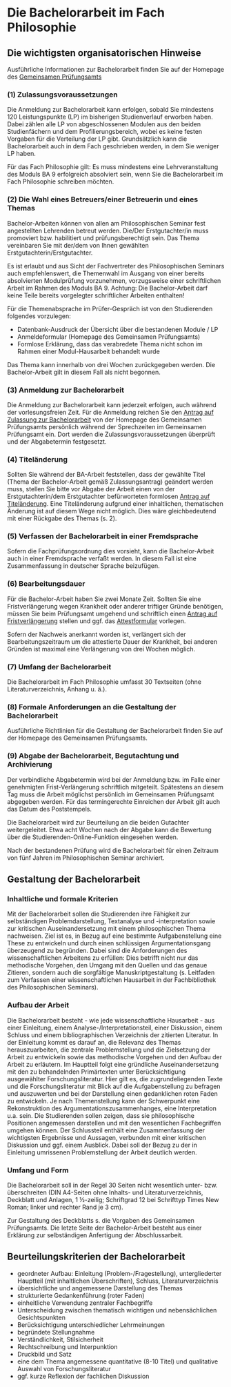 <!--

author: Moritz Riemann
email:  riemann@philsem.uni-kiel.de
version: 0.1
language: en
narrator: UK English Female

\-->

# Die Bachelorarbeit im Fach Philosophie

## Die wichtigsten organisatorischen Hinweise


Ausführliche Informationen zur Bachelorarbeit finden Sie auf der Homepage des [Gemeinsamen Prüfungsamts](http://www.gpa.uni-kiel.de/de/pruefungsverfahren/ba-ma-arbeit)

### (1) Zulassungsvoraussetzungen 

Die Anmeldung zur Bachelorarbeit kann erfolgen, sobald Sie mindestens 120 Leistungspunkte (LP) im bisherigen Studienverlauf erworben haben. Dabei zählen alle LP von abgeschlossenen Modulen aus den beiden Studienfächern und dem Profilierungsbereich, wobei es keine festen Vorgaben für die Verteilung der LP gibt. Grundsätzlich kann die Bachelorarbeit auch in dem Fach geschrieben werden, in dem Sie weniger LP haben. 

Für das Fach Philosophie gilt: Es muss mindestens eine Lehrveranstaltung des Moduls BA 9 erfolgreich absolviert sein, wenn Sie die Bachelorarbeit im Fach Philosophie schreiben möchten.   

### (2) Die Wahl eines Betreuers/einer Betreuerin und eines Themas

Bachelor-Arbeiten können von allen am Philosophischen Seminar fest angestellten Lehrenden betreut werden. Die/Der Erstgutachter/in muss promoviert bzw. habilitiert und prüfungsberechtigt sein. Das Thema vereinbaren Sie mit der/dem von Ihnen gewählten Erstgutachterin/Erstgutachter. 

Es ist erlaubt und aus Sicht der Fachvertreter des Philosophischen Seminars auch empfehlenswert, die Themenwahl im Ausgang von einer bereits absolvierten Modulprüfung vorzunehmen, vorzugsweise einer schriftlichen Arbeit im Rahmen des Moduls BA 9. Achtung: Die Bachelor-Arbeit darf keine Teile bereits vorgelegter schriftlicher Arbeiten enthalten!   

Für die Themenabsprache im Prüfer-Gespräch ist von den Studierenden folgendes vorzulegen:

* Datenbank-Ausdruck der Übersicht über die bestandenen Module / LP
* Anmeldeformular (Homepage des Gemeinsamen Prüfungsamts)
* Formlose Erklärung, dass das verabredete Thema nicht schon im Rahmen einer Modul-Hausarbeit behandelt wurde

Das Thema kann innerhalb von drei Wochen zurückgegeben werden. Die Bachelor-Arbeit gilt in diesem Fall als nicht begonnen. 

### (3) Anmeldung zur Bachelorarbeit

Die Anmeldung zur Bachelorarbeit kann jederzeit erfolgen, auch während der vorlesungsfreien Zeit. Für die Anmeldung reichen Sie den [Antrag auf Zulassung zur Bachelorarbeit](https://www.gpa.uni-kiel.de/de/formulare/antrag-zulassung-bama-arbeit) von der Homepage des Gemeinsamen Prüfungsamts  persönlich während der Sprechzeiten im Gemeinsamen Prüfungsamt ein. Dort werden die Zulassungsvoraussetzungen überprüft und der Abgabetermin festgesetzt.

### (4) Titeländerung 

Sollten Sie während der BA-Arbeit feststellen, dass der gewählte Titel (Thema der Bachelor-Arbeit gemäß Zulassungsantrag) geändert werden muss, stellen Sie bitte vor Abgabe der Arbeit einen von der Erstgutachterin/dem Erstgutachter befürworteten formlosen [Antrag auf Titeländerung](http://www.gpa.uni-kiel.de/de/formulare/titelaenderung.pdf). Eine Titeländerung aufgrund einer inhaltlichen, thematischen Änderung ist auf diesem Wege nicht möglich. Dies wäre gleichbedeutend mit einer Rückgabe des Themas (s. 2).

### (5) Verfassen der Bachelorarbeit in einer Fremdsprache

Sofern die Fachprüfungsordnung dies vorsieht, kann die Bachelor-Arbeit auch in einer Fremdsprache verfaßt werden. In diesem Fall ist eine Zusammenfassung in deutscher Sprache beizufügen. 

### (6) Bearbeitungsdauer

Für die Bachelor-Arbeit haben Sie zwei Monate Zeit. Sollten Sie eine Fristverlängerung wegen Krankheit oder anderer triftiger Gründe benötigen, müssen Sie beim Prüfungsamt umgehend und schriftlich einen [Antrag auf Fristverlängerung](http://www.gpa.uni-kiel.de/de/formulare/fristverlaengerung.pdf) stellen und ggf. das [Attestformular](http://www.studium.uni-kiel.de/de/pruefungen/downloads/formulare/aerztliches-attest-pruefungsunfaehigkeit.pdf) vorlegen. 

Sofern der Nachweis anerkannt worden ist, verlängert sich der Bearbeitungszeitraum um die attestierte Dauer der Krankheit, bei anderen Gründen ist maximal eine Verlängerung von drei Wochen möglich. 

### (7) Umfang der Bachelorarbeit 

Die Bachelorarbeit im Fach Philosophie umfasst 30 Textseiten (ohne Literaturverzeichnis, Anhang u. ä.). 

### (8) Formale Anforderungen an die Gestaltung der Bachelorarbeit 

Ausführliche Richtlinien für die Gestaltung der Bachelorarbeit finden Sie auf der Homepage des Gemeinsamen Prüfungsamts. 

### (9) Abgabe der Bachelorarbeit, Begutachtung und Archivierung

Der verbindliche Abgabetermin wird bei der Anmeldung bzw. im Falle einer genehmigten Frist-Verlängerung schriftlich mitgeteilt. Spätestens an diesem Tag muss die Arbeit möglichst persönlich im Gemeinsamen Prüfungsamt abgegeben werden. Für das termingerechte Einreichen der Arbeit gilt auch das Datum des Poststempels. 

Die Bachelorarbeit wird zur Beurteilung an die beiden Gutachter weitergeleitet. Etwa acht Wochen nach der Abgabe kann die Bewertung über die Studierenden-Online-Funktion eingesehen werden. 

Nach der bestandenen Prüfung wird die Bachelorarbeit für einen Zeitraum von fünf Jahren im Philosophischen Seminar archiviert. 

## Gestaltung der Bachelorarbeit

### Inhaltliche und formale Kriterien

Mit der Bachelorarbeit sollen die Studierenden ihre Fähigkeit zur selbständigen Problemdarstellung, Textanalyse und -interpretation sowie zur kritischen Auseinandersetzung mit einem philosophischen Thema nachweisen. Ziel ist es, in Bezug auf eine bestimmte Aufgabenstellung eine These zu entwickeln und durch einen schlüssigen Argumentationsgang überzeugend zu begründen. Dabei sind die Anforderungen des wissenschaftlichen Arbeitens zu erfüllen: Dies betrifft nicht nur das methodische Vorgehen, den Umgang mit den Quellen und das genaue Zitieren, sondern auch die sorgfältige Manuskriptgestaltung (s. Leitfaden zum Verfassen einer wissenschaftlichen Hausarbeit in der Fachbibliothek des Philosophischen Seminars). 

### Aufbau der Arbeit

Die Bachelorarbeit besteht - wie jede wissenschaftliche Hausarbeit - aus einer Einleitung, einem Analyse-/Interpretationsteil, einer Diskussion, einem Schluss und einem bibliographischen Verzeichnis der zitierten Literatur. In der Einleitung kommt es darauf an, die Relevanz des Themas herauszuarbeiten, die zentrale Problemstellung und die Zielsetzung der Arbeit zu entwickeln sowie das methodische Vorgehen und den Aufbau der Arbeit zu erläutern. Im Hauptteil folgt eine gründliche Auseinandersetzung mit den zu behandelnden Primärtexten unter Berücksichtigung ausgewählter Forschungsliteratur. Hier gilt es, die zugrundeliegenden Texte und die Forschungsliteratur mit Blick auf die Aufgabenstellung zu befragen und auszuwerten und bei der Darstellung einen gedanklichen roten Faden zu entwickeln. Je nach Themenstellung kann der Schwerpunkt eine Rekonstruktion des Argumentationszusammenhanges, eine Interpretation u.a. sein. Die Studierenden sollen zeigen, dass sie philosophische Positionen angemessen darstellen und mit den wesentlichen Fachbegriffen umgehen können. Der Schlussteil enthält eine Zusammenfassung der wichtigsten Ergebnisse und Aussagen, verbunden mit einer kritischen Diskussion und ggf. einem Ausblick. Dabei soll der Bezug zu der in Einleitung umrissenen Problemstellung der Arbeit deutlich werden. 

### Umfang und Form

Die Bachelorarbeit soll in der Regel 30 Seiten nicht wesentlich unter- bzw. überschreiten (DIN A4-Seiten ohne Inhalts- und Literaturverzeichnis, Deckblatt und Anlagen, 1 ½-zeilig; Schriftgrad 12 bei Schrifttyp Times New Roman; linker und rechter Rand je 3 cm). 

Zur Gestaltung des Deckblatts s. die Vorgaben des Gemeinsamen Prüfungsamts. Die letzte Seite der Bachelor-Arbeit besteht aus einer Erklärung zur selbständigen Anfertigung der Abschlussarbeit. 


## Beurteilungskriterien der Bachelorarbeit 

* geordneter Aufbau: Einleitung (Problem-/Fragestellung), untergliederter Hauptteil (mit inhaltlichen Überschriften), Schluss, Literaturverzeichnis 
* übersichtliche und angemessene Darstellung des Themas
* strukturierte Gedankenführung (roter Faden) 
* einheitliche Verwendung zentraler Fachbegriffe
* Unterscheidung zwischen thematisch wichtigen und nebensächlichen Gesichtspunkten 
* Berücksichtigung unterschiedlicher Lehrmeinungen
* begründete Stellungnahme
* Verständlichkeit, Stilsicherheit
* Rechtschreibung und Interpunktion
* Druckbild und Satz
* eine dem Thema angemessene quantitative (8-10 Titel) und qualitative Auswahl  von Forschungsliteratur
* ggf. kurze Reflexion der fachlichen Diskussion